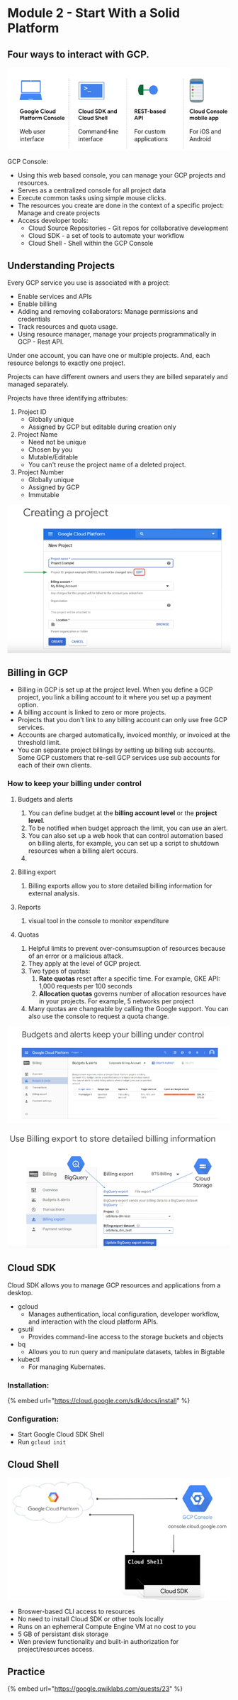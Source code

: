 # Module 2 - Start With a Solid Platform

## Four ways to interact with GCP.

![](../.gitbook/assets/image%20%2814%29.png)

GCP Console:

* Using this web based console, you can manage your GCP projects and resources.
* Serves as a centralized console for all project data
* Execute common tasks using simple mouse clicks.
* The resources you create are done in the context of a specific project: Manage and create projects
* Access developer tools:
  * Cloud Source Repositories - Git repos for collaborative development
  * Cloud SDK - a set of tools to automate your workflow
  * Cloud Shell - Shell within the GCP Console

##  Understanding Projects

Every GCP service you use is associated with a project:

* Enable services and APIs
* Enable billing
* Adding and removing collaborators: Manage permissions and credentials
* Track resources and quota usage.
* Using resource manager, manage your projects programmatically in GCP - Rest API.

Under one account, you can have one or multiple projects. And, each resource belongs to exactly one project.

Projects can have different owners and users they are billed separately and managed separately.

Projects have three identifying attributes:

1. Project ID
   * Globally unique
   * Assigned by GCP but editable during creation only
2. Project Name
   * Need not be unique
   * Chosen by you
   * Mutable/Editable
   * You can't reuse the project name of a deleted project.
3. Project Number
   * Globally unique
   * Assigned by GCP
   * Immutable

![Creating a project](../.gitbook/assets/image%20%289%29.png)

##  Billing in GCP

* Billing in GCP is set up at the project level. When you define a GCP project, you link a billing account to it where you set up a payment option.
* A billing account is linked to zero or more projects.
* Projects that you don't link to any billing account can only use free GCP services.
* Accounts are charged automatically, invoiced monthly, or invoiced at the threshold limit.
* You can separate project billings by setting up billing sub accounts. Some GCP customers that re-sell GCP services use sub accounts for each of their own clients.

### How to keep your billing under control

1. Budgets and alerts
   1. You can define budget at the **billing account level** or the **project level**.
   2. To be notified when budget approach the limit, you can use an alert.
   3. You can also set up a web hook that can control automation based on billing alerts, for example, you can set up a script to shutdown resources when a billing alert occurs.
   4. 
2. Billing export
   1. Billing exports allow you to store detailed billing information for external analysis.
3. Reports

   1. visual tool in the console to monitor expenditure 

4. Quotas
   1. Helpful limits to prevent over-consumsuption of resources because of  an error or a malicious attack.
   2. They apply at the level of GCP project.
   3. Two types of quotas:
      1. **Rate quotas** reset after a specific time. For example, GKE API: 1,000 requests per 100 seconds
      2. **Allocation quotas** governs number of allocation resources have in your projects. For example, 5 networks per project
   4. Many quotas are changeable by calling the Google support. You can also use the console to request a quota change.

![](../.gitbook/assets/image%20%2823%29.png)

![](../.gitbook/assets/image%20%2822%29.png)

## Cloud SDK

Cloud SDK allows you to manage GCP resources and applications from a desktop.

* gcloud
  * Manages authentication, local configuration, developer workflow, and interaction with the cloud platform APIs.
* gsutil
  * Provides command-line access to the storage buckets and objects
* bq
  * Allows you to run query and manipulate datasets, tables in Bigtable
* kubectl
  * For managing Kubernates.

### Installation:

{% embed url="https://cloud.google.com/sdk/docs/install" %}

### Configuration:

* Start Google Cloud SDK Shell
* Run `gcloud init`

## Cloud Shell

![](../.gitbook/assets/image%20%2817%29.png)

* Broswer-based CLI access to resources
* No need to install Cloud SDK or other tools locally
* Runs on an ephemeral Compute Engine VM at no cost to you
* 5 GB of persistant disk storage
* Wen preview functionality and built-in authorization for project/resources access.

## Practice

{% embed url="https://google.qwiklabs.com/quests/23" %}

